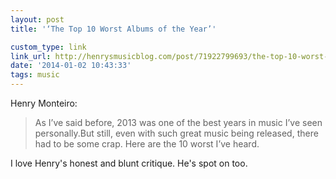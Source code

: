 ```yaml
---
layout: post
title: '‘The Top 10 Worst Albums of the Year’'

custom_type: link
link_url: http://henrysmusicblog.com/post/71922799693/the-top-10-worst-albums-of-the-year
date: '2014-01-02 10:43:33'
tags: music
---
```

Henry Monteiro:

>As I’ve said before, 2013 was one of the best years in music I’ve seen personally.But still, even with such great music being released, there had to be some crap. Here are the 10 worst I’ve heard.

I love Henry's honest and blunt critique. He's spot on too.
